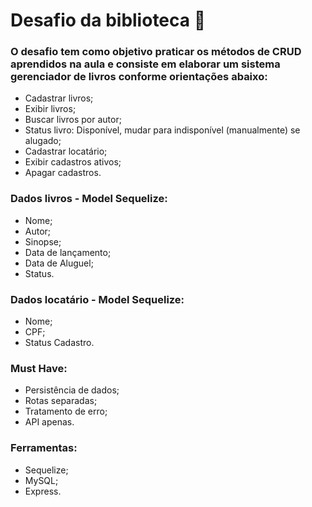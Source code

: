 # Desafio da biblioteca :book:



### O desafio tem como objetivo praticar os métodos de CRUD aprendidos na aula e consiste em elaborar um sistema gerenciador de livros conforme orientações abaixo:



* Cadastrar livros;
* Exibir livros;
* Buscar livros por autor;
* Status livro: Disponível, mudar para indisponível (manualmente) se alugado;
* Cadastrar locatário;
* Exibir cadastros ativos;
* Apagar cadastros.

### Dados livros - Model Sequelize:

* Nome;
* Autor;
* Sinopse;
* Data de lançamento;
* Data de Aluguel;
* Status.

### Dados locatário - Model Sequelize:

* Nome;
* CPF;
* Status Cadastro.

### Must Have:

* Persistência de dados;
* Rotas separadas;
* Tratamento de erro;
* API apenas.

### Ferramentas:

* Sequelize;
* MySQL;
* Express.

